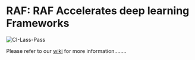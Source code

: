 <!--- Copyright Amazon.com, Inc. or its affiliates. All Rights Reserved. -->
<!--- SPDX-License-Identifier: Apache-2.0  -->

RAF: RAF Accelerates deep learning Frameworks
=============================================

![CI-Lass-Pass](https://img.shields.io/endpoint?url=https://gist.githubusercontent.com/aire-meta-bot/a3f4a76704e40ddba1b73fb0ad072eb9/raw/awslabs-raf-ci-badge-last-pass.json)


Please refer to our [wiki](docs/wiki) for more information........
